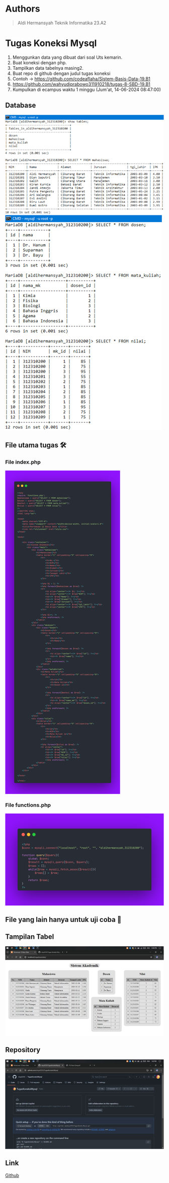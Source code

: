 # Authors
> Aldi Hermansyah Teknik Informatika 23.A2

# Tugas Koneksi Mysql
1. Menggunkan data yang dibuat dari soal Uts kemarin.
2. Buat koneksi dengan php.
3. Tampilkan data tabelnya masing2.
4. Buat repo di github dengan judul tugas koneksi
5. Contoh -> https://github.com/codeaflaha/Sistem-Basis-Data-19.B1
6. https://github.com/wahyudiprabowo311910218/tugas-8-SBD-19.B1
7. Kumpulkan di ecampus waktu 1 minggu (Jum'at, 14-06-2024 08:47:00)

## Database
<img src="P12 - 1 database aldihermansyah312310200.png" img>
<img src="P12 - 2 database aldihermansyah312310200.png" img>

## File utama tugas 🛠
### File index.php
  <img src="P12 - php index.png" img>
  
### File functions.php
<img src="P12 - php functions.png" img>

## File yang lain hanya untuk uji coba 📝

## Tampilan Tabel
<img src="P12 - hasil tabel.png" img>

## Repository
<img src="P12 - repository.png" img>

## Link
<a href="https://github.com/miya3333/TugasKoneksiMysql.git">Github</a>
